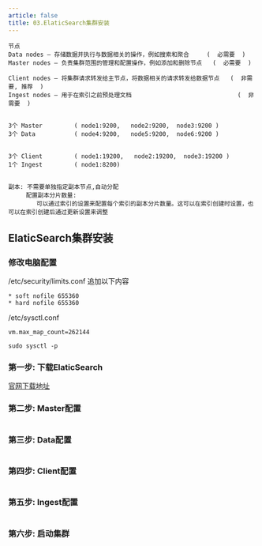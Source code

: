 ```yaml
---
article: false 
title: 03.ElaticSearch集群安装
---
```


```text
节点
Data nodes — 存储数据并执行与数据相关的操作，例如搜索和聚合     (  必需要  )
Master nodes — 负责集群范围的管理和配置操作，例如添加和删除节点   (  必需要  )

Client nodes — 将集群请求转发给主节点，将数据相关的请求转发给数据节点   (  非需要, 推荐  )
Ingest nodes — 用于在索引之前预处理文档                              (  非需要  )


3个 Master         ( node1:9200,   node2:9200,  node3:9200 )
3个 Data           ( node4:9200,   node5:9200,  node6:9200 )


3个 Client         ( node1:19200,   node2:19200,  node3:19200 )
1个 Ingest         ( node1:8200)


副本: 不需要单独指定副本节点,自动分配
     配置副本分片数量:
        可以通过索引的设置来配置每个索引的副本分片数量。这可以在索引创建时设置，也可以在索引创建后通过更新设置来调整
```

## ElaticSearch集群安装

### 修改电脑配置

/etc/security/limits.conf  追加以下内容
```shell
* soft nofile 655360
* hard nofile 655360
```

/etc/sysctl.conf
```shell
vm.max_map_count=262144
```
```shell
sudo sysctl -p
```


### 第一步: 下载ElaticSearch

[官网下载地址](https://www.elastic.co/cn/downloads/elasticsearch)

### 第二步: Master配置

```text

```

### 第三步: Data配置

```text

```

### 第四步: Client配置

```text

```

### 第五步: Ingest配置

```text

```

### 第六步: 启动集群

```text

```

